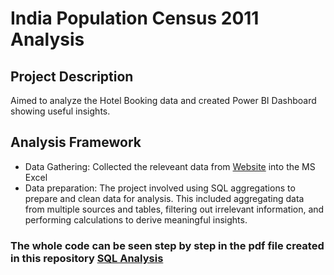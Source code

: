 # India Population Census 2011 Analysis
## Project Description

Aimed to analyze the Hotel Booking data and created Power BI Dashboard showing useful insights.

## Analysis Framework
 
- Data Gathering: Collected the releveant data from [Website](https://absentdata.com/data-analysis/where-to-find-data/) into the MS Excel
- Data preparation: The project involved using SQL aggregations to prepare and clean data for analysis. This included aggregating data from multiple sources and tables, filtering out irrelevant information, and performing calculations to derive meaningful insights.
### The whole code can be seen step by step in the pdf file created in this repository [SQL Analysis](https://github.com/Anshika10022001/Hotel-Analysis/blob/main/hotel_pdf.pdf)
